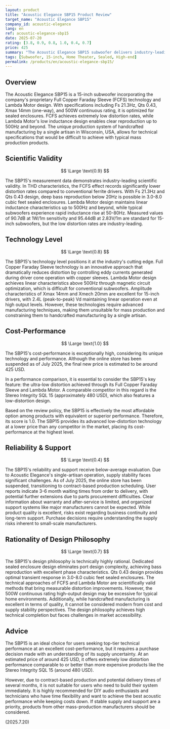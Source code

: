 ```yaml
---
layout: product
title: "Acoustic Elegance SBP15 Product Review"
target_name: "Acoustic Elegance SBP15"
company_id: acoustic-elegance
lang: en
ref: acoustic-elegance-sbp15
date: 2025-07-20
rating: [3.8, 0.9, 0.8, 1.0, 0.4, 0.7]
price: 425
summary: "The Acoustic Elegance SBP15 subwoofer delivers industry-leading low distortion with its innovative Full Copper Faraday Sleeve and Lambda Motor technology. It offers the best cost-performance among products with comparable low-distortion capabilities, but faces supply issues due to small-scale manufacturing."
tags: [Subwoofer, 15-inch, Home Theater, Sealed, High-end]
permalink: /products/en/acoustic-elegance-sbp15/
---
```


## Overview

The Acoustic Elegance SBP15 is a 15-inch subwoofer incorporating the company's proprietary Full Copper Faraday Sleeve (FCFS) technology and Lambda Motor design. With specifications including Fs 21.3Hz, Qts 0.43, Xmax 14mm (one-way), and 500W continuous rating, it is optimized for sealed enclosures. FCFS achieves extremely low distortion rates, while Lambda Motor's low inductance design enables clear reproduction up to 500Hz and beyond. The unique production system of handcrafted manufacturing by a single artisan in Wisconsin, USA, allows for technical specifications that would be difficult to achieve with typical mass production products.

## Scientific Validity

$$ \Large \text{0.9} $$

The SBP15's measurement data demonstrates industry-leading scientific validity. In THD characteristics, the FCFS effect records significantly lower distortion rates compared to conventional ferrite drivers. With Fs 21.3Hz and Qts 0.43 design, deep bass reproduction below 20Hz is possible in 3.0-8.0 cubic feet sealed enclosures. Lambda Motor design maintains linear inductance characteristics up to 500Hz and beyond, while typical subwoofers experience rapid inductance rise at 50-80Hz. Measured values of 90.7dB at 1W/1m sensitivity and 95.44dB at 2.83V/1m are standard for 15-inch subwoofers, but the low distortion rates are industry-leading.

## Technology Level

$$ \Large \text{0.8} $$

The SBP15's technology level positions it at the industry's cutting edge. Full Copper Faraday Sleeve technology is an innovative approach that dramatically reduces distortion by controlling eddy currents generated during driver cone operation with copper sleeves. Lambda Motor design achieves linear characteristics above 500Hz through magnetic circuit optimization, which is difficult for conventional subwoofers. Amplitude characteristics of Xmax 14mm and Xmech 20mm are excellent for 15-inch drivers, with 2.4L (peak-to-peak) Vd maintaining linear operation even at high output levels. However, these technologies require advanced manufacturing techniques, making them unsuitable for mass production and constraining them to handcrafted manufacturing by a single artisan.

## Cost-Performance

$$ \Large \text{1.0} $$

The SBP15's cost-performance is exceptionally high, considering its unique technology and performance. Although the online store has been suspended as of July 2025, the final new price is estimated to be around 425 USD.

In a performance comparison, it is essential to consider the SBP15's key feature: the ultra-low distortion achieved through its Full Copper Faraday Sleeve and Lambda Motor. A comparable competitor in this regard is the Stereo Integrity SQL 15 (approximately 480 USD), which also features a low-distortion design.

Based on the review policy, the SBP15 is effectively the most affordable option among products with equivalent or superior performance. Therefore, its score is 1.0. The SBP15 provides its advanced low-distortion technology at a lower price than any competitor in the market, placing its cost-performance at the highest level.

## Reliability & Support

$$ \Large \text{0.4} $$

The SBP15's reliability and support receive below-average evaluation. Due to Acoustic Elegance's single-artisan operation, supply stability faces significant challenges. As of July 2025, the online store has been suspended, transitioning to contract-based production scheduling. User reports indicate 3-6 month waiting times from order to delivery, with potential further extensions due to parts procurement difficulties. Clear information about warranty and after-service is limited, and organized support systems like major manufacturers cannot be expected. While product quality is excellent, risks exist regarding business continuity and long-term support. Purchase decisions require understanding the supply risks inherent to small-scale manufacturers.

## Rationality of Design Philosophy

$$ \Large \text{0.7} $$

The SBP15's design philosophy is technically highly rational. Dedicated sealed enclosure design eliminates port design complexity, achieving bass reproduction with excellent phase characteristics. Qts 0.43 design provides optimal transient response in 3.0-8.0 cubic feet sealed enclosures. The technical approaches of FCFS and Lambda Motor are scientifically valid methods that bring measurable distortion improvements. However, the 500W continuous rating high-output design may be excessive for typical home environments. Additionally, while handcrafted manufacturing is excellent in terms of quality, it cannot be considered modern from cost and supply stability perspectives. The design philosophy achieves high technical completion but faces challenges in market accessibility.

## Advice

The SBP15 is an ideal choice for users seeking top-tier technical performance at an excellent cost-performance, but it requires a purchase decision made with an understanding of its supply uncertainty. At an estimated price of around 425 USD, it offers extremely low distortion performance comparable to or better than more expensive products like the Stereo Integrity SQL 15 (around 480 USD).

However, due to contract-based production and potential delivery times of several months, it is not suitable for users who need to build their system immediately. It is highly recommended for DIY audio enthusiasts and technicians who have time flexibility and want to achieve the best acoustic performance while keeping costs down. If stable supply and support are a priority, products from other mass-production manufacturers should be considered.

(2025.7.20)